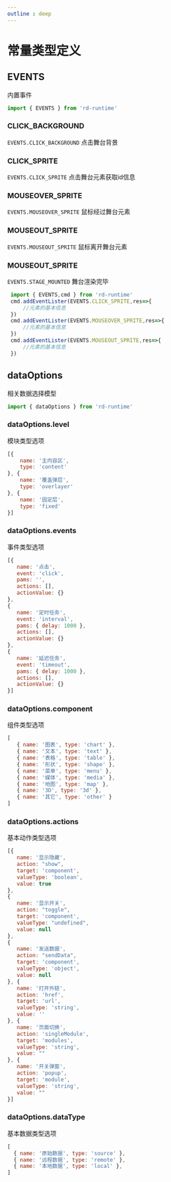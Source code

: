 ```yaml
---
outline : deep
---
```


# 常量类型定义  

## EVENTS  
内置事件  
 ```js
 import { EVENTS } from 'rd-runtime'
 ```   

 ### CLICK_BACKGROUND
 `EVENTS.CLICK_BACKGROUND`
 点击舞台背景

 ### CLICK_SPRITE
 `EVENTS.CLICK_SPRITE`
 点击舞台元素获取id信息

 ### MOUSEOVER_SPRITE
 `EVENTS.MOUSEOVER_SPRITE`
 鼠标经过舞台元素

 ### MOUSEOUT_SPRITE
 `EVENTS.MOUSEOUT_SPRITE`
 鼠标离开舞台元素

 ### MOUSEOUT_SPRITE
 `EVENTS.STAGE_MOUNTED`
 舞台渲染完毕


```js
 import { EVENTS,cmd } from 'rd-runtime'
 cmd.addEventLister(EVENTS.CLICK_SPRITE,res=>{
     //元素的基本信息
 })
 cmd.addEventLister(EVENTS.MOUSEOVER_SPRITE,res=>{
     //元素的基本信息
 })
 cmd.addEventLister(EVENTS.MOUSEOUT_SPRITE,res=>{
     //元素的基本信息
 })
```

## dataOptions  
相关数据选择模型  
 ```js
 import { dataOptions } from 'rd-runtime'
 ```   

### dataOptions.level   
模块类型选项 
```js
[{
    name: '主内容区',
    type: 'content'
}, {
    name: '覆盖弹层',
    type: 'overlayer'
}, {
    name: '固定层',
    type: 'fixed'
}]
```

 ### dataOptions.events   
 事件类型选项  
 ```js
[{
    name: '点击',
    event: 'click',
    pams: '',
    actions: [],
    actionValue: {}
},
{
    name: '定时任务',
    event: 'interval',
    pams: { delay: 1000 },
    actions: [],
    actionValue: {}
},
{
    name: '延迟任务',
    event: 'timeout',
    pams: { delay: 1000 },
    actions: [],
    actionValue: {}
}]
 ```    
 
 ### dataOptions.component   
 组件类型选项  
 ```js
[
    { name: '图表', type: 'chart' },
    { name: '文本', type: 'text' },
    { name: '表格', type: 'table' },
    { name: '形状', type: 'shape' },
    { name: '菜单', type: 'menu' },
    { name: '媒体', type: 'media' },
    { name: '地图', type: 'map' },
    { name: '3D', type: '3d' },
    { name: '其它', type: 'other' }
]
 ```  

 ### dataOptions.actions   
 基本动作类型选项 
 ```js
[{
    name: '显示隐藏',
    action: "show",
    target: 'component',
    valueType: 'boolean',
    value: true
},
{
    name: '显示开关',
    action: "toggle",
    target: 'component',
    valueType: "undefined",
    value: null
},
{
    name: '发送数据',
    action: "sendData",
    target: 'component',
    valueType: 'object',
    value: null
}, {
    name: '打开外链',
    action: 'href',
    target: 'url',
    valueType: 'string',
    value: ''
}, {
    name: '页面切换',
    action: 'singleModule',
    target: 'modules',
    valueType: 'string',
    value: ""
}, {
    name: '开关弹窗',
    action: 'popup',
    target: 'module',
    valueType: 'string',
    value: ""
}]

 ```  

 ### dataOptions.dataType   
 基本数据类型选项 
 ```js
[
   { name: '原始数据', type: 'source' },
   { name: '远程数据', type: 'remote' },
   { name: '本地数据', type: 'local' },
]
 ```  
